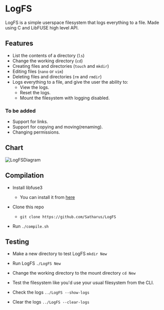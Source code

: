 # LogFS
LogFS is a simple userspace filesystem that logs everything to a file. Made using C and LibFUSE high level API.


## Features
- List the contents of a directory (```ls```)
- Change the working directory (```cd```)
- Creating files and directories (```touch``` and ```mkdir```)
- Editing files (```nano``` or ```vim```)
- Deleting files and directories (```rm``` and ```rmdir```)
- Logs everything to a file, and give the user the ability to:
  - View the logs.
  - Reset the logs.
  - Mount the filesystem with logging disabled.
### To be added
- Support for links.
- Support for copying and moving(renaming).
- Changing permissions.
  
## Chart
![LogFSDiagram](https://github.com/Satharus/LogFS/blob/master/LogFSDiagram.png)

## Compilation

- Install libfuse3
  - You can install it from [here](https://github.com/libfuse/libfuse)

- Clone this repo
  - ```git clone https://github.com/Satharus/LogFS```

- Run ```./compile.sh```

## Testing

- Make a new directory to test LogFS
```mkdir New```

- Run LogFS
```./LogFS New```

- Change the working directory to the mount directory
```cd New```

- Test the filesystem like you'd use your usual filesystem from the CLI.

- Check the logs
```../LogFS --show-logs```

- Clear the logs
```../LogFS --clear-logs```
